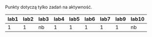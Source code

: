Punkty dotyczą tylko zadań na aktywność.

| lab1 | lab2 | lab3 | lab4 | lab5 | lab6 | lab7 | lab9 | lab10 |
|------|------|------|------|------|------|------|------|-------|
|    1 |    1 | nb   |    1 |    1 |    1 |    1 |    1 | nb    |
